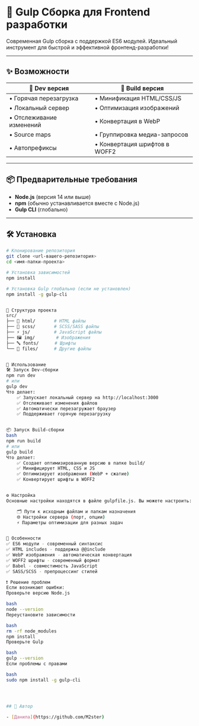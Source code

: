 # 🚀 Gulp Сборка для Frontend разработки

Современная Gulp сборка с поддержкой ES6 модулей. Идеальный инструмент для быстрой и эффективной фронтенд-разработки!

---

## ✨ Возможности

| 🔧 Dev версия | 🚀 Build версия |
|--------------|----------------|
| • Горячая перезагрузка | • Минификация HTML/CSS/JS |
| • Локальный сервер | • Оптимизация изображений |
| • Отслеживание изменений | • Конвертация в WebP |
| • Source maps | • Группировка медиа-запросов |
| • Автопрефиксы | • Конвертация шрифтов в WOFF2 |

---

## 📦 Предварительные требования

- **Node.js** (версия 14 или выше)
- **npm** (обычно устанавливается вместе с Node.js)
- **Gulp CLI** (глобально)

---

## 🛠️ Установка

```bash
# Клонирование репозитория
git clone <url-вашего-репозитория>
cd <имя-папки-проекта>

# Установка зависимостей
npm install

# Установка Gulp глобально (если не установлен)
npm install -g gulp-cli


📁 Структура проекта
src/
├── 📄 html/       # HTML файлы
├── 🎨 scss/       # SCSS/SASS файлы
├── ⚡ js/         # JavaScript файлы
├── 🖼️ img/        # Изображения
├── 🔤 fonts/      # Шрифты
└── 📎 files/      # Другие файлы


🚀 Использование
🛠️ Запуск Dev-сборки
npm run dev
# или
gulp dev
Что делает:
    ✅ Запускает локальный сервер на http://localhost:3000
    ✅ Отслеживает изменения файлов
    ✅ Автоматически перезагружает браузер
    ✅ Поддерживает горячую перезагрузку


📦 Запуск Build-сборки
bash
npm run build
# или
gulp build
Что делает:
    ✅ Создает оптимизированную версию в папке build/
    ✅ Минифицирует HTML, CSS и JS
    ✅ Оптимизирует изображения (WebP + сжатие)
    ✅ Конвертирует шрифты в WOFF2


⚙️ Настройка
Основные настройки находятся в файле gulpfile.js. Вы можете настроить:

    🗂️ Пути к исходным файлам и папкам назначения
    🌐 Настройки сервера (порт, опции)
    ⚡ Параметры оптимизации для разных задач


🌟 Особенности
✅ ES6 модули - современный синтаксис
✅ HTML includes - поддержка @@include
✅ WebP изображения - автоматическая конвертация
✅ WOFF2 шрифты - современный формат
✅ Babel - совместимость JavaScript
✅ SASS/SCSS - препроцессинг стилей

❗ Решение проблем
Если возникают ошибки:
Проверьте версию Node.js

bash
node --version
Переустановите зависимости

bash
rm -rf node_modules
npm install
Проверьте Gulp

bash
gulp --version
Если проблемы с правами

bash
sudo npm install -g gulp-cli




## 👥 Автор

- [Данила](https://github.com/M2ster)
